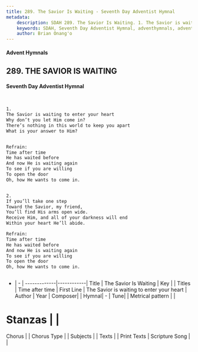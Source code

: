 ```yaml
---
title: 289. The Savior Is Waiting - Seventh Day Adventist Hymnal
metadata:
    description: SDAH 289. The Savior Is Waiting. 1. The Savior is waiting to enter your heart Why don’t you let Him come in? There’s nothing in this world to keep you apart What is your answer to Him? 
    keywords: SDAH, Seventh Day Adventist Hymnal, adventhymnals, advent hymnals, The Savior Is Waiting, The Savior is waiting to enter your heart ,Time after time
    author: Brian Onang'o
---
```


#### Advent Hymnals
## 289. THE SAVIOR IS WAITING
#### Seventh Day Adventist Hymnal

```txt


1.
The Savior is waiting to enter your heart
Why don’t you let Him come in?
There’s nothing in this world to keep you apart
What is your answer to Him?


Refrain:
Time after time
He has waited before
And now He is waiting again
To see if you are willing
To open the door
Oh, how He wants to come in.


2.
If you’ll take one step
Toward the Savior, my friend,
You’ll find His arms open wide.
Receive Him, and all of your darkness will end
Within your heart He’ll abide.

Refrain:
Time after time
He has waited before
And now He is waiting again
To see if you are willing
To open the door
Oh, how He wants to come in.



```

- |   -  |
-------------|------------|
Title | The Savior Is Waiting |
Key |  |
Titles | Time after time |
First Line | The Savior is waiting to enter your heart |
Author | 
Year | 
Composer|  |
Hymnal|  - |
Tune|  |
Metrical pattern | |
# Stanzas |  |
Chorus |  |
Chorus Type |  |
Subjects |  |
Texts |  |
Print Texts | 
Scripture Song |  |
  
